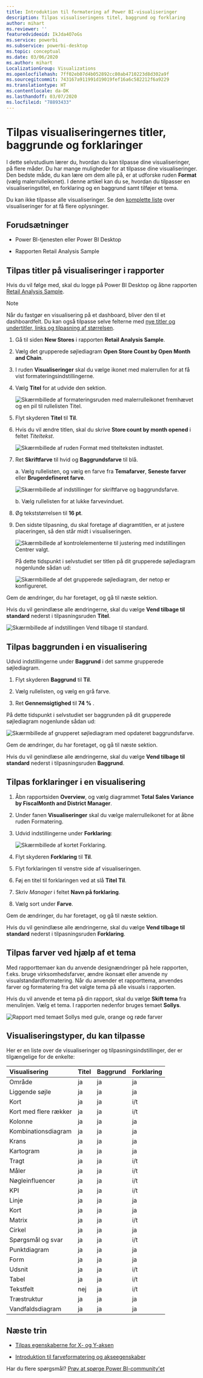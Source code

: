 ```yaml
---
title: Introduktion til formatering af Power BI-visualiseringer
description: Tilpas visualiseringens titel, baggrund og forklaring
author: mihart
ms.reviewer: ''
featuredvideoid: IkJda4O7oGs
ms.service: powerbi
ms.subservice: powerbi-desktop
ms.topic: conceptual
ms.date: 03/06/2020
ms.author: mihart
LocalizationGroup: Visualizations
ms.openlocfilehash: 7ff02eb07d4b052892cc80ab4710223d8d302a9f
ms.sourcegitcommit: 743167a911991d19019fef16a6c582212f6a9229
ms.translationtype: HT
ms.contentlocale: da-DK
ms.lasthandoff: 03/07/2020
ms.locfileid: "78893433"
---
```

# <a name="customize-visualization-titles-backgrounds-and-legends"></a>Tilpas visualiseringernes titler, baggrunde og forklaringer

I dette selvstudium lærer du, hvordan du kan tilpasse dine visualiseringer, på flere måder. Du har mange muligheder for at tilpasse dine visualiseringer. Den bedste måde, du kan lære om dem alle på, er at udforske ruden **Format** (vælg malerrulleikonet). I denne artikel kan du se, hvordan du tilpasser en visualiseringstitel, en forklaring og en baggrund samt tilføjer et tema.

Du kan ikke tilpasse alle visualiseringer. Se den [komplette liste](#visualization-types-that-you-can-customize) over visualiseringer for at få flere oplysninger.


## <a name="prerequisites"></a>Forudsætninger

- Power BI-tjenesten eller Power BI Desktop

- Rapporten Retail Analysis Sample

## <a name="customize-visualization-titles-in-reports"></a>Tilpas titler på visualiseringer i rapporter

Hvis du vil følge med, skal du logge på Power BI Desktop og åbne rapporten [Retail Analysis Sample](../sample-datasets.md).

> [!NOTE]
> Når du fastgør en visualisering på et dashboard, bliver den til et dashboardfelt. Du kan også tilpasse selve felterne med [nye titler og undertitler, links og tilpasning af størrelsen](../service-dashboard-edit-tile.md).

1. Gå til siden **New Stores** i rapporten **Retail Analysis Sample**.

1. Vælg det grupperede søjlediagram **Open Store Count by Open Month and Chain**.

1. I ruden **Visualiseringer** skal du vælge ikonet med malerrullen for at få vist formateringsindstillingerne.

1. Vælg **Titel** for at udvide den sektion.

   ![Skærmbillede af formateringsruden med malerrulleikonet fremhævet og en pil til rullelisten Titel.](media/power-bi-visualization-customize-title-background-and-legend/power-bi-format-menu.png)

1. Flyt skyderen **Titel** til **Til**.

1. Hvis du vil ændre titlen, skal du skrive **Store count by month opened** i feltet *Titeltekst*.

    ![Skærmbillede af ruden Format med titelteksten indtastet.](media/power-bi-visualization-customize-title-background-and-legend/power-bi-title.png)

1. Ret **Skriftfarve** til hvid og **Baggrundsfarve** til blå.    

    a. Vælg rullelisten, og vælg en farve fra **Temafarver**, **Seneste farver** eller **Brugerdefineret farve**.
    
    ![Skærmbillede af indstillinger for skriftfarve og baggrundsfarve.](media/power-bi-visualization-customize-title-background-and-legend/power-bi-color.png)

    b. Vælg rullelisten for at lukke farvevinduet.


1. Øg tekststørrelsen til **16 pt**.

1. Den sidste tilpasning, du skal foretage af diagramtitlen, er at justere placeringen, så den står midt i visualiseringen.

    ![Skærmbillede af kontrolelementerne til justering med indstillingen Centrer valgt.](media/power-bi-visualization-customize-title-background-and-legend/power-bi-align.png)

    På dette tidspunkt i selvstudiet ser titlen på dit grupperede søjlediagram nogenlunde sådan ud:

    ![Skærmbillede af det grupperede søjlediagram, der netop er konfigureret.](media/power-bi-visualization-customize-title-background-and-legend/power-bi-table.png)

Gem de ændringer, du har foretaget, og gå til næste sektion.

Hvis du vil genindlæse alle ændringerne, skal du vælge **Vend tilbage til standard** nederst i tilpasningsruden **Titel**.

![Skærmbillede af indstillingen Vend tilbage til standard.](media/power-bi-visualization-customize-title-background-and-legend/power-bi-revert.png)

## <a name="customize-visualization-backgrounds"></a>Tilpas baggrunden i en visualisering

Udvid indstillingerne under **Baggrund** i det samme grupperede søjlediagram.

1. Flyt skyderen **Baggrund** til **Til**.

1. Vælg rullelisten, og vælg en grå farve.

1. Ret **Gennemsigtighed** til **74 %** .

På dette tidspunkt i selvstudiet ser baggrunden på dit grupperede søjlediagram nogenlunde sådan ud:

![Skærmbillede af grupperet søjlediagram med opdateret baggrundsfarve.](media/power-bi-visualization-customize-title-background-and-legend/power-bi-background.png)

Gem de ændringer, du har foretaget, og gå til næste sektion.

Hvis du vil genindlæse alle ændringerne, skal du vælge **Vend tilbage til standard** nederst i tilpasningsruden **Baggrund**.

## <a name="customize-visualization-legends"></a>Tilpas forklaringer i en visualisering

1. Åbn rapportsiden **Overview**, og vælg diagrammet **Total Sales Variance by FiscalMonth and District Manager**.

1. Under fanen **Visualiseringer** skal du vælge malerrulleikonet for at åbne ruden Formatering.

1. Udvid indstillingerne under **Forklaring**:

    ![Skærmbillede af kortet Forklaring.](media/power-bi-visualization-customize-title-background-and-legend/power-bi-legends.png)

1. Flyt skyderen **Forklaring** til **Til**.

1. Flyt forklaringen til venstre side af visualiseringen.

1. Føj en titel til forklaringen ved at slå **Titel** **Til**.

1. Skriv *Manager* i feltet **Navn på forklaring**.

1. Vælg sort under **Farve**.

Gem de ændringer, du har foretaget, og gå til næste sektion.

Hvis du vil genindlæse alle ændringerne, skal du vælge **Vend tilbage til standard** nederst i tilpasningsruden **Forklaring**.

## <a name="customize-colors-using-a-theme"></a>Tilpas farver ved hjælp af et tema

Med rapporttemaer kan du anvende designændringer på hele rapporten, f.eks. bruge virksomhedsfarver, ændre ikonsæt eller anvende ny visualstandardformatering. Når du anvender et rapporttema, anvendes farver og formatering fra det valgte tema på alle visuals i rapporten.

Hvis du vil anvende et tema på din rapport, skal du vælge **Skift tema** fra menulinjen. Vælg et tema.  I rapporten nedenfor bruges temaet **Sollys**.

 
![Rapport med temaet Sollys med gule, orange og røde farver](media/power-bi-visualization-customize-title-background-and-legend/power-bi-theme.png)

## <a name="visualization-types-that-you-can-customize"></a>Visualiseringstyper, du kan tilpasse

Her er en liste over de visualiseringer og tilpasningsindstillinger, der er tilgængelige for de enkelte:

| Visualisering | Titel | Baggrund | Forklaring |
|:--- |:--- |:--- |:--- |
| Område | ja | ja |ja |
| Liggende søjle | ja | ja |ja |
| Kort | ja | ja |i/t |
| Kort med flere rækker | ja | ja | i/t |
| Kolonne | ja | ja | ja |
| Kombinationsdiagram | ja | ja | ja |
| Krans | ja | ja | ja |
| Kartogram | ja | ja | ja |
| Tragt | ja | ja | i/t |
| Måler | ja | ja | i/t |
| Nøgleinfluencer | ja | ja | i/t |
| KPI | ja | ja | i/t |
| Linje | ja | ja | ja |
| Kort | ja | ja | ja |
| Matrix | ja | ja | i/t |
| Cirkel | ja | ja | ja |
| Spørgsmål og svar | ja | ja | i/t |
| Punktdiagram | ja | ja | ja |
| Form | ja | ja | ja |
| Udsnit | ja | ja | i/t |
| Tabel | ja | ja | i/t |
| Tekstfelt | nej | ja | i/t |
| Træstruktur | ja | ja | ja |
| Vandfaldsdiagram | ja | ja | ja |

## <a name="next-steps"></a>Næste trin

- [Tilpas egenskaberne for X- og Y-aksen](power-bi-visualization-customize-x-axis-and-y-axis.md)

- [Introduktion til farveformatering og akseegenskaber](service-getting-started-with-color-formatting-and-axis-properties.md)

Har du flere spørgsmål? [Prøv at spørge Power BI-community'et](https://community.powerbi.com/)
